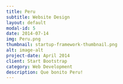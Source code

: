 ```yaml
---
title: Peru
subtitle: Website Design
layout: default
modal-id: 5
date: 2014-07-14
img: Peru.png
thumbnail: startup-framework-thumbnail.png
alt: image-alt
project-date: April 2014
client: Start Bootstrap
category: Web Development
description: Que bonito Peru!
---
```

